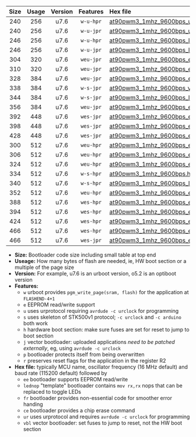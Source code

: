 |Size|Usage|Version|Features|Hex file|
|:-:|:-:|:-:|:-:|:--|
|240|256|u7.6|`w-u-hpr`|[at90pwm3_1mhz_9600bps_ur.hex](https://raw.githubusercontent.com/stefanrueger/urboot/main/at90pwm3_1mhz_9600bps_ur.hex)|
|240|256|u7.6|`w-u-jpr`|[at90pwm3_1mhz_9600bps_ur_vbl.hex](https://raw.githubusercontent.com/stefanrueger/urboot/main/at90pwm3_1mhz_9600bps_ur_vbl.hex)|
|246|256|u7.6|`w-u-hpr`|[at90pwm3_1mhz_9600bps_lednop_ur.hex](https://raw.githubusercontent.com/stefanrueger/urboot/main/at90pwm3_1mhz_9600bps_lednop_ur.hex)|
|246|256|u7.6|`w-u-jpr`|[at90pwm3_1mhz_9600bps_lednop_ur_vbl.hex](https://raw.githubusercontent.com/stefanrueger/urboot/main/at90pwm3_1mhz_9600bps_lednop_ur_vbl.hex)|
|304|320|u7.6|`weu-jpr`|[at90pwm3_1mhz_9600bps_ee_ur_vbl.hex](https://raw.githubusercontent.com/stefanrueger/urboot/main/at90pwm3_1mhz_9600bps_ee_ur_vbl.hex)|
|310|320|u7.6|`weu-jpr`|[at90pwm3_1mhz_9600bps_ee_lednop_ur_vbl.hex](https://raw.githubusercontent.com/stefanrueger/urboot/main/at90pwm3_1mhz_9600bps_ee_lednop_ur_vbl.hex)|
|328|384|u7.6|`weu-jpr`|[at90pwm3_1mhz_9600bps_ee_lednop_fr_ur_vbl.hex](https://raw.githubusercontent.com/stefanrueger/urboot/main/at90pwm3_1mhz_9600bps_ee_lednop_fr_ur_vbl.hex)|
|338|384|u7.6|`w-s-jpr`|[at90pwm3_1mhz_9600bps_vbl.hex](https://raw.githubusercontent.com/stefanrueger/urboot/main/at90pwm3_1mhz_9600bps_vbl.hex)|
|344|384|u7.6|`w-s-jpr`|[at90pwm3_1mhz_9600bps_lednop_vbl.hex](https://raw.githubusercontent.com/stefanrueger/urboot/main/at90pwm3_1mhz_9600bps_lednop_vbl.hex)|
|356|384|u7.6|`weu-jpr`|[at90pwm3_1mhz_9600bps_ee_lednop_fr_ce_ur_vbl.hex](https://raw.githubusercontent.com/stefanrueger/urboot/main/at90pwm3_1mhz_9600bps_ee_lednop_fr_ce_ur_vbl.hex)|
|392|448|u7.6|`wes-jpr`|[at90pwm3_1mhz_9600bps_ee_vbl.hex](https://raw.githubusercontent.com/stefanrueger/urboot/main/at90pwm3_1mhz_9600bps_ee_vbl.hex)|
|398|448|u7.6|`wes-jpr`|[at90pwm3_1mhz_9600bps_ee_lednop_vbl.hex](https://raw.githubusercontent.com/stefanrueger/urboot/main/at90pwm3_1mhz_9600bps_ee_lednop_vbl.hex)|
|428|448|u7.6|`wes-jpr`|[at90pwm3_1mhz_9600bps_ee_lednop_fr_vbl.hex](https://raw.githubusercontent.com/stefanrueger/urboot/main/at90pwm3_1mhz_9600bps_ee_lednop_fr_vbl.hex)|
|300|512|u7.6|`weu-hpr`|[at90pwm3_1mhz_9600bps_ee_ur.hex](https://raw.githubusercontent.com/stefanrueger/urboot/main/at90pwm3_1mhz_9600bps_ee_ur.hex)|
|306|512|u7.6|`weu-hpr`|[at90pwm3_1mhz_9600bps_ee_lednop_ur.hex](https://raw.githubusercontent.com/stefanrueger/urboot/main/at90pwm3_1mhz_9600bps_ee_lednop_ur.hex)|
|324|512|u7.6|`weu-hpr`|[at90pwm3_1mhz_9600bps_ee_lednop_fr_ur.hex](https://raw.githubusercontent.com/stefanrueger/urboot/main/at90pwm3_1mhz_9600bps_ee_lednop_fr_ur.hex)|
|334|512|u7.6|`w-s-hpr`|[at90pwm3_1mhz_9600bps.hex](https://raw.githubusercontent.com/stefanrueger/urboot/main/at90pwm3_1mhz_9600bps.hex)|
|340|512|u7.6|`w-s-hpr`|[at90pwm3_1mhz_9600bps_lednop.hex](https://raw.githubusercontent.com/stefanrueger/urboot/main/at90pwm3_1mhz_9600bps_lednop.hex)|
|352|512|u7.6|`weu-hpr`|[at90pwm3_1mhz_9600bps_ee_lednop_fr_ce_ur.hex](https://raw.githubusercontent.com/stefanrueger/urboot/main/at90pwm3_1mhz_9600bps_ee_lednop_fr_ce_ur.hex)|
|388|512|u7.6|`wes-hpr`|[at90pwm3_1mhz_9600bps_ee.hex](https://raw.githubusercontent.com/stefanrueger/urboot/main/at90pwm3_1mhz_9600bps_ee.hex)|
|394|512|u7.6|`wes-hpr`|[at90pwm3_1mhz_9600bps_ee_lednop.hex](https://raw.githubusercontent.com/stefanrueger/urboot/main/at90pwm3_1mhz_9600bps_ee_lednop.hex)|
|424|512|u7.6|`wes-hpr`|[at90pwm3_1mhz_9600bps_ee_lednop_fr.hex](https://raw.githubusercontent.com/stefanrueger/urboot/main/at90pwm3_1mhz_9600bps_ee_lednop_fr.hex)|
|466|512|u7.6|`wes-hpr`|[at90pwm3_1mhz_9600bps_ee_lednop_fr_ce.hex](https://raw.githubusercontent.com/stefanrueger/urboot/main/at90pwm3_1mhz_9600bps_ee_lednop_fr_ce.hex)|
|466|512|u7.6|`wes-jpr`|[at90pwm3_1mhz_9600bps_ee_lednop_fr_ce_vbl.hex](https://raw.githubusercontent.com/stefanrueger/urboot/main/at90pwm3_1mhz_9600bps_ee_lednop_fr_ce_vbl.hex)|

- **Size:** Bootloader code size including small table at top end
- **Useage:** How many bytes of flash are needed, ie, HW boot section or a multiple of the page size
- **Version:** For example, u7.6 is an urboot version, o5.2 is an optiboot version
- **Features:**
  + `w` urboot provides `pgm_write_page(sram, flash)` for the application at `FLASHEND-4+1`
  + `e` EEPROM read/write support
  + `u` uses urprotocol requiring `avrdude -c urclock` for programming
  + `s` uses skeleton of STK500v1 protocol; `-c urclock` and `-c arduino` both work
  + `h` hardware boot section: make sure fuses are set for reset to jump to boot section
  + `j` vector bootloader: uploaded applications *need to be patched externally*, eg, using `avrdude -c urclock`
  + `p` bootloader protects itself from being overwritten
  + `r` preserves reset flags for the application in the register R2
- **Hex file:** typically MCU name, oscillator frequency (16 MHz default) and baud rate (115200 default) followed by
  + `ee` bootloader supports EEPROM read/write
  + `lednop` "template" bootloader contains `mov rx,rx` nops that can be replaced to toggle LEDs
  + `fr` bootloader provides non-essential code for smoother error handing
  + `ce` bootloader provides a chip erase command
  + `ur` uses urprotocol and requires `avrdude -c urclock` for programming
  + `vbl` vector bootloader: set fuses to jump to reset, not the HW boot section
